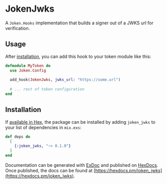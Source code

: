 # JokenJwks

A `Joken.Hooks` implementation that builds a signer out of a JWKS url for verification.

## Usage

After [installation](#installation), you can add this hook to your token module like this:

``` elixir
defmodule MyToken do
  use Joken.Config
  
  add_hook(JokenJwks, jwks_url: "https://some.url")
  
  # ... rest of token configuration
end
```

## Installation

If [available in Hex](https://hex.pm/docs/publish), the package can be installed
by adding `joken_jwks` to your list of dependencies in `mix.exs`:

```elixir
def deps do
  [
    {:joken_jwks, "~> 0.1.0"}
  ]
end
```

Documentation can be generated with [ExDoc](https://github.com/elixir-lang/ex_doc)
and published on [HexDocs](https://hexdocs.pm). Once published, the docs can
be found at [https://hexdocs.pm/joken_jwks](https://hexdocs.pm/joken_jwks).

